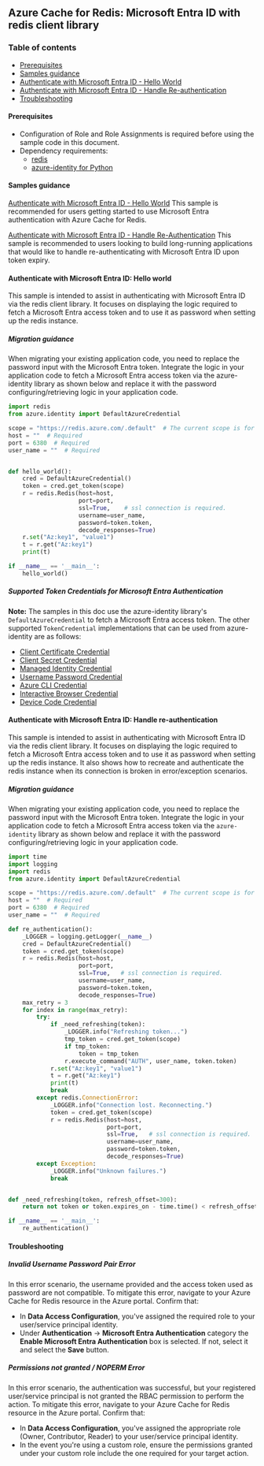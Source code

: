 ## Azure Cache for Redis: Microsoft Entra ID with redis client library

### Table of contents

- [Prerequisites](#prerequisites)
- [Samples guidance](#samples-guidance)
- [Authenticate with Microsoft Entra ID - Hello World](#authenticate-with-azure-ad-hello-world)
- [Authenticate with Microsoft Entra ID - Handle Re-authentication](#authenticate-with-azure-ad-handle-re-authentication)
- [Troubleshooting](#troubleshooting)

#### Prerequisites

- Configuration of Role and Role Assignments is required before using the sample code in this document.
- Dependency requirements:
  - [redis](https://pypi.org/project/redis/)
  - [azure-identity for Python](https://github.com/Azure/azure-sdk-for-python/tree/main/sdk/identity/azure-identity)

#### Samples guidance

[Authenticate with Microsoft Entra ID - Hello World](#authenticate-with-azure-ad-hello-world)
This sample is recommended for users getting started to use Microsoft Entra authentication with Azure Cache for Redis.

[Authenticate with Microsoft Entra ID - Handle Re-Authentication](#authenticate-with-azure-ad-handle-re-authentication)
This sample is recommended to users looking to build long-running applications that would like to handle re-authenticating with Microsoft Entra ID upon token expiry.

#### Authenticate with Microsoft Entra ID: Hello world

This sample is intended to assist in authenticating with Microsoft Entra ID via the redis client library. It focuses on displaying the logic required to fetch a Microsoft Entra access token and to use it as password when setting up the redis instance.

##### Migration guidance

When migrating your existing application code, you need to replace the password input with the Microsoft Entra token.
Integrate the logic in your application code to fetch a Microsoft Entra access token via the azure-identity library as shown below and replace it with the password configuring/retrieving logic in your application code.

```python
import redis
from azure.identity import DefaultAzureCredential

scope = "https://redis.azure.com/.default"  # The current scope is for public preview and may change for GA release.
host = ""  # Required
port = 6380  # Required
user_name = ""  # Required


def hello_world():
    cred = DefaultAzureCredential()
    token = cred.get_token(scope)
    r = redis.Redis(host=host,
                    port=port,
                    ssl=True,    # ssl connection is required.
                    username=user_name,
                    password=token.token,
                    decode_responses=True)
    r.set("Az:key1", "value1")
    t = r.get("Az:key1")
    print(t)

if __name__ == '__main__':
    hello_world()
```

##### Supported Token Credentials for Microsoft Entra Authentication

**Note:** The samples in this doc use the azure-identity library's `DefaultAzureCredential` to fetch a Microsoft Entra access token. The other supported `TokenCredential` implementations that can be used from azure-identity are as follows:

- [Client Certificate Credential](https://aka.ms/azsdk/python/identity/certificatecredential)
- [Client Secret Credential](https://aka.ms/azsdk/python/identity/clientsecretcredential)
- [Managed Identity Credential](https://aka.ms/azsdk/python/identity/managedidentitycredential)
- [Username Password Credential](https://aka.ms/azsdk/python/identity/usernamepasswordcredential)
- [Azure CLI Credential](https://aka.ms/azsdk/python/identity/azclicredential)
- [Interactive Browser Credential](https://aka.ms/azsdk/python/identity/interactivebrowsercredential)
- [Device Code Credential](https://aka.ms/azsdk/python/identity/devicecodecredential)

#### Authenticate with Microsoft Entra ID: Handle re-authentication

This sample is intended to assist in authenticating with Microsoft Entra ID via the redis client library. It focuses on displaying the logic required to fetch a Microsoft Entra access token and to use it as password when setting up the redis instance. It also shows how to recreate and authenticate the redis instance when its connection is broken in error/exception scenarios.

##### Migration guidance

When migrating your existing application code, you need to replace the password input with the Microsoft Entra token.
Integrate the logic in your application code to fetch a Microsoft Entra access token via the `azure-identity` library as shown below and replace it with the password configuring/retrieving logic in your application code.

```python
import time
import logging
import redis
from azure.identity import DefaultAzureCredential

scope = "https://redis.azure.com/.default"  # The current scope is for public preview and may change for GA release.
host = ""  # Required
port = 6380  # Required
user_name = ""  # Required

def re_authentication():
    _LOGGER = logging.getLogger(__name__)
    cred = DefaultAzureCredential()
    token = cred.get_token(scope)
    r = redis.Redis(host=host,
                    port=port,
                    ssl=True,   # ssl connection is required.
                    username=user_name,
                    password=token.token,
                    decode_responses=True)
    max_retry = 3
    for index in range(max_retry):
        try:
            if _need_refreshing(token):
                _LOGGER.info("Refreshing token...")
                tmp_token = cred.get_token(scope)
                if tmp_token:
                    token = tmp_token
                r.execute_command("AUTH", user_name, token.token)
            r.set("Az:key1", "value1")
            t = r.get("Az:key1")
            print(t)
            break
        except redis.ConnectionError:
            _LOGGER.info("Connection lost. Reconnecting.")
            token = cred.get_token(scope)
            r = redis.Redis(host=host,
                            port=port,
                            ssl=True,   # ssl connection is required.
                            username=user_name,
                            password=token.token,
                            decode_responses=True)
        except Exception:
            _LOGGER.info("Unknown failures.")
            break


def _need_refreshing(token, refresh_offset=300):
    return not token or token.expires_on - time.time() < refresh_offset

if __name__ == '__main__':
    re_authentication()
```

#### Troubleshooting

##### Invalid Username Password Pair Error

In this error scenario, the username provided and the access token used as password are not compatible.
To mitigate this error, navigate to your Azure Cache for Redis resource in the Azure portal. Confirm that:

- In **Data Access Configuration**, you've assigned the required role to your user/service principal identity.
- Under **Authentication** -> **Microsoft Entra Authentication** category the **Enable Microsoft Entra Authentication** box is selected. If not, select it and select the **Save** button.

##### Permissions not granted / NOPERM Error

In this error scenario, the authentication was successful, but your registered user/service principal is not granted the RBAC permission to perform the action.
To mitigate this error, navigate to your Azure Cache for Redis resource in the Azure portal. Confirm that:

- In **Data Access Configuration**, you've assigned the appropriate role (Owner, Contributor, Reader) to your user/service principal identity.
- In the event you're using a custom role, ensure the permissions granted under your custom role include the one required for your target action.
